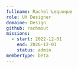 ```yaml
---
fullname: Rachel Lequoque
role: UX Designer
domaine: Design
github: rachmout
missions:
  - start: 2022-12-01
    end: 2026-12-01
    status: admin
memberType: beta
---
```

